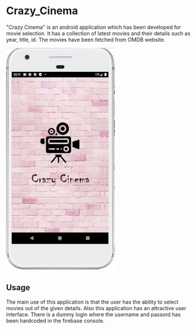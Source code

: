 # Crazy_Cinema

"Crazy Cinema" is an android application which has been developed for movie selection. It has a collection of latest movies and their details such as year, title, id. The movies have been fetched from OMDB website. 

![](https://github.com/SandiDiss/Crazy_Cinema/blob/master/doc_references/sc1.jpg)

## Usage

The main use of this application is that the user has the ability to select movies out of the given details. Also this application has an attractive user interface. There is a dummy login where the username and passord has been hardcoded in the firebase console.
